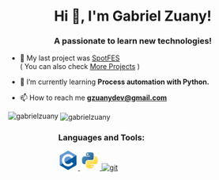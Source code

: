 <h1 align="center">Hi 👋, I'm Gabriel Zuany!</h1>
<h3 align="center">A passionate to learn new technologies!</h3>


- 🔭 My last project was [SpotFES](https://github.com/GabrielZuany/SpotFES)<br>( You can also check [More Projects](https://github.com/GabrielZuany/Projects) )

- 🌱 I’m currently learning **Process automation with Python.**

- 📫 How to reach me **gzuanydev@gmail.com**


<p><img height="150em" align="left" src="https://github-readme-stats.vercel.app/api/top-langs?username=gabrielzuany&show_icons=true&theme=dracula&locale=en&layout=compact" alt="gabrielzuany" /></p>

<p>&nbsp;<img  height="150em" align="center" src="https://github-readme-stats.vercel.app/api?username=gabrielzuany&show_icons=true&locale=en&theme=dracula" alt="gabrielzuany" /></p>
<h3 align="left">Languages and Tools:</h3>
<p align="left"> <a href="https://www.cprogramming.com/" target="_blank" rel="noreferrer"> <img src="https://raw.githubusercontent.com/devicons/devicon/master/icons/c/c-original.svg" alt="c" width="40" height="40"/> </a>  <a href="https://www.python.org" target="_blank" rel="noreferrer"> <img src="https://raw.githubusercontent.com/devicons/devicon/master/icons/python/python-original.svg" alt="python" width="40" height="40"/> </a>  <a href="https://git-scm.com/" target="_blank" rel="noreferrer"> <img src="https://www.vectorlogo.zone/logos/git-scm/git-scm-icon.svg" alt="git" width="40" height="40"/> </a></p>
